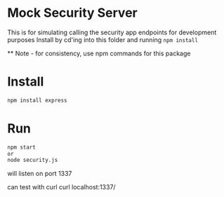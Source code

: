 # Mock Security Server

This is for simulating calling the security app endpoints for development purposes
Install by cd'ing into this folder and running `npm install`

\*\* Note - for consistency, use npm commands for this package

# Install

```bash
npm install express
```

# Run

```bash
npm start
or
node security.js
```

will listen on port 1337

can test with curl
curl localhost:1337/<endpoint-name>
